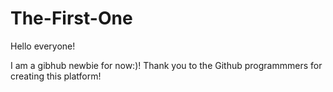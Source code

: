 # The-First-One
Hello everyone!

I am a gibhub newbie for now:)! 
Thank you to the Github programmmers for creating this platform!
